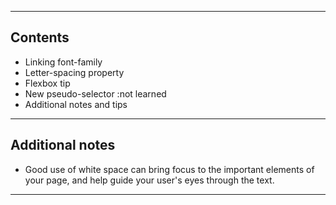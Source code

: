 <hr>

## Contents

- Linking font-family
- Letter-spacing property
- Flexbox tip
- New pseudo-selector :not learned
- Additional notes and tips

<hr>

## Additional notes

- Good use of white space can bring focus to the important elements of your page, and help guide your user's eyes through the text.

<hr>




